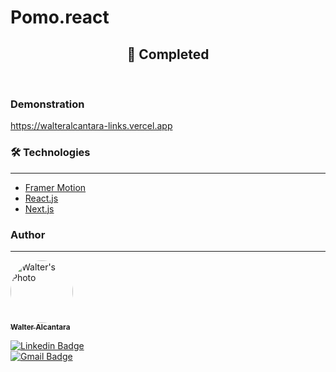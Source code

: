 # Pomo.react

<h2 align="center">
🚀 Completed
</h2>

</br>

### Demonstration
https://walteralcantara-links.vercel.app

### 🛠 Technologies

---

- [Framer Motion](https://www.framer.com/motion/)
- [React.js](https://reactjs.org)
- [Next.js](https://nextjs.org)

### Author

---

<a href="https://www.linkedin.com/in/walteralcantara">
    <img style="border-radius: 50%;" src="https://avatars.githubusercontent.com/u/62845650?s=460&u=536d7505af5721e2227c1cce3fcce772a43107c0&v=4" width="100px;" alt="Walter's Photo"/>
    </br>
    <sub><b>Walter Alcantara</b></sub>
 </a>

[![Linkedin Badge](https://img.shields.io/badge/-Walter_Alcantara-blue?style=flat-square&logo=Linkedin&logoColor=white&link=https://www.linkedin.com/in/walteralcantara/)](https://www.linkedin.com/in/walteralcantara) </br>
[![Gmail Badge](https://img.shields.io/badge/-waltermalcantara@gmail.com-c14438?style=flat-square&logo=Gmail&logoColor=white&link=mailto:waltermalcantara@gmail.com)](mailto:waltermalcantara@gmail.com)
